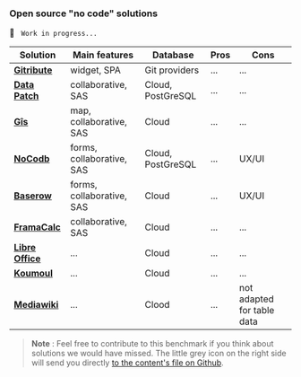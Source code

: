 ### Open source "no code" solutions

🚧  &nbsp; `Work in progress...`

| Solution                                                    | Main features | Database | Pros | Cons |
| ---                                                         | ---           | ---      | ---  | ---  |
| **[Gitribute   ](gittribute-docs.multi.coop)**              | widget, SPA | Git providers | ... | ... |
| **[Data Patch  ](https://gitlab.com/multi-coop/datapatch)** | collaborative, SAS | Cloud, PostGreSQL | ... | ... |
| **[Gîs         ](https://gxis.codeursenliberte.fr/)**       | map, collaborative, SAS | Cloud | ... | ... |
| **[NoCodb      ](https://www.nocodb.com/)**                 | forms, collaborative, SAS | Cloud, PostGreSQL | ... | UX/UI |
| **[Baserow     ](https://baserow.io/)**                     | forms, collaborative, SAS | Cloud | ... | UX/UI |
| **[FramaCalc   ](https://framacalc.org/abc/fr/)**           | collaborative, SAS | Cloud | ... | ... |
| **[Libre Office](https://www.libreoffice.org/)**            | ... | Cloud | ... | ... |
| **[Koumoul     ](https://koumoul.com/)**                    | ... | Cloud | ... | ... |
| **[Mediawiki   ](https://www.mediawiki.org/wiki/MediaWiki)**| ... | Clood | ... | not adapted for table data |

> **Note** : Feel free to contribute to this benchmark if you think about solutions we would have missed. The little grey icon on the right side will send you directly [to the content's file on Github](https://github.com/multi-coop/gitribute-documentation-content/blob/main/texts/benchmark/benchmark-comparisons-open-en.md).

